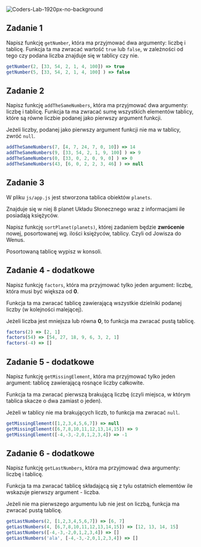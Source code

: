 ![Coders-Lab-1920px-no-background](https://user-images.githubusercontent.com/30623667/104709394-2cabee80-571f-11eb-9518-ea6a794e558e.png)


## Zadanie 1

Napisz funkcję `getNumber`, która ma przyjmować dwa argumenty: liczbę i tablicę. Funkcja ta ma zwracać wartość `true` lub `false`, w zależności od tego czy podana liczba znajduje się w tablicy czy nie.

```JavaScript
getNumber(2, [33, 54, 2, 1, 4, 100]) => true
getNumber(5, [33, 54, 2, 1, 4, 100] ) => false
```

## Zadanie 2

Napisz funkcję `addTheSameNumbers`, która ma przyjmować dwa argumenty: liczbę i tablicę. Funkcja ta ma zwracać sumę wszystkich elementów tablicy, które są równe liczbie podanej jako pierwszy argument funkcji. 

Jeżeli liczby, podanej jako pierwszy argument funkcji nie ma w tablicy, zwróć `null`.

```JavaScript
addTheSameNumbers(7, [4, 7, 24, 7, 0, 10]) => 14
addTheSameNumbers(9, [33, 54, 2, 1, 9, 100] ) => 9
addTheSameNumbers(0, [33, 0, 2, 0, 9, 0] ) => 0
addTheSameNumbers(43, [6, 0, 2, 2, 3, 46] ) => null
```

## Zadanie 3

W pliku `js/app.js` jest stworzona tablica obiektów `planets`. 

Znajduje się w niej 8 planet Układu Słonecznego wraz z informacjami ile posiadają księżyców. 

Napisz funkcję ```sortPlanet(planets)```, której zadaniem będzie **zwrócenie** nowej, posortowanej wg. ilości księżyców, tablicy. Czyli od Jowisza do Wenus.

Posortowaną tablicę wypisz w konsoli.

## Zadanie 4 - dodatkowe

Napisz funkcję `factors`, która ma przyjmować tylko jeden argument: liczbę, która musi być większa od **0**.
 
 Funkcja ta ma zwracać tablicę zawierającą wszystkie dzielniki podanej liczby (w kolejności malejącej). 
 
 Jeżeli liczba jest mniejsza lub równa **0**, to funkcja ma zwracać pustą tablicę.

```JavaScript
factors(2) => [2, 1]
factors(54) => [54, 27, 18, 9, 6, 3, 2, 1]
factors(-4) => []
```

## Zadanie 5 - dodatkowe

Napisz funkcję `getMissingElement`, która ma przyjmować tylko jeden argument: tablicę zawierającą rosnące liczby całkowite. 

Funkcja ta ma zwracać pierwszą brakującą liczbę (czyli miejsca, w którym tablica skacze o dwa zamiast o jeden). 

Jeżeli w tablicy nie ma brakujących liczb, to funkcja ma zwracać `null`.

```JavaScript
getMissingElement([1,2,3,4,5,6,7]) => null
getMissingElement([6,7,8,10,11,12,13,14,15]) => 9
getMissingElement([-4,-3,-2,0,1,2,3,4]) => -1
```

## Zadanie 6 - dodatkowe

Napisz funkcję `getLastNumbers`, która ma przyjmować dwa argumenty: liczbę i tablicę. 

Funkcja ta ma zwracać tablicę składającą się z tylu ostatnich elementów ile wskazuje pierwszy argument - liczba. 

Jeżeli nie ma pierwszego argumentu lub nie jest on liczbą, funkcja ma zwracać pustą tablicę.

```JavaScript
getLastNumbers(2, [1,2,3,4,5,6,7]) => [6, 7]
getLastNumbers(4, [6,7,8,10,11,12,13,14,15]) => [12, 13, 14, 15]
getLastNumbers([-4,-3,-2,0,1,2,3,4]) => []
getLastNumbers('ala', [-4,-3,-2,0,1,2,3,4]) => []
```